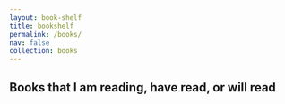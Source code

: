 ```yaml
---
layout: book-shelf
title: bookshelf
permalink: /books/
nav: false
collection: books
---
```


## Books that I am reading, have read, or will read
